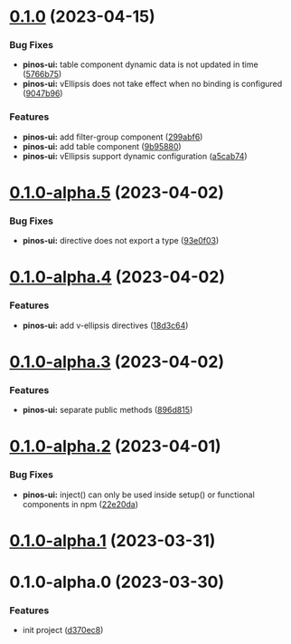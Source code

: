 # [0.1.0](https://github.com/pinosJs/pinos-ui/compare/v0.1.0-alpha.5...v0.1.0) (2023-04-15)


### Bug Fixes

* **pinos-ui:** table component dynamic data is not updated in time ([5766b75](https://github.com/pinosJs/pinos-ui/commit/5766b75e708e73f92b14db93f94fc2e2fa4775f1))
* **pinos-ui:** vEllipsis does not take effect when no binding is configured ([9047b96](https://github.com/pinosJs/pinos-ui/commit/9047b96712cbe0c69deba4238e1eae8b401e17f1))


### Features

* **pinos-ui:** add filter-group component ([299abf6](https://github.com/pinosJs/pinos-ui/commit/299abf6b352a3881035ac1d0f3db47b63d41a6a9))
* **pinos-ui:** add table component ([9b95880](https://github.com/pinosJs/pinos-ui/commit/9b958803a36049ca693682531e139ba79ba44bc9))
* **pinos-ui:** vEllipsis support dynamic configuration ([a5cab74](https://github.com/pinosJs/pinos-ui/commit/a5cab748e974c9c7b17449d12f16930460f69c43))



# [0.1.0-alpha.5](https://github.com/pinosJs/pinos-ui/compare/v0.1.0-alpha.4...v0.1.0-alpha.5) (2023-04-02)


### Bug Fixes

* **pinos-ui:** directive does not export a type ([93e0f03](https://github.com/pinosJs/pinos-ui/commit/93e0f037cd7010ab67c56f23710fe4efc1a0aa79))



# [0.1.0-alpha.4](https://github.com/pinosJs/pinos-ui/compare/v0.1.0-alpha.3...v0.1.0-alpha.4) (2023-04-02)


### Features

* **pinos-ui:** add v-ellipsis directives ([18d3c64](https://github.com/pinosJs/pinos-ui/commit/18d3c64fd8c0c07406831db52d60e9f999c2c2a6))



# [0.1.0-alpha.3](https://github.com/pinosJs/pinos-ui/compare/v0.1.0-alpha.2...v0.1.0-alpha.3) (2023-04-02)


### Features

* **pinos-ui:** separate public methods ([896d815](https://github.com/pinosJs/pinos-ui/commit/896d815fc7c1755ad1c5fdac101df24b1ee14f67))



# [0.1.0-alpha.2](https://github.com/pinosJs/pinos-ui/compare/v0.1.0-alpha.1...v0.1.0-alpha.2) (2023-04-01)


### Bug Fixes

* **pinos-ui:** inject() can only be used inside setup() or functional components in npm ([22e20da](https://github.com/pinosJs/pinos-ui/commit/22e20da871768cd63662663c861e58555c0a647f))



# [0.1.0-alpha.1](https://github.com/pinosJs/pinos-ui/compare/v0.1.0-alpha.0...v0.1.0-alpha.1) (2023-03-31)



# 0.1.0-alpha.0 (2023-03-30)


### Features

* init project ([d370ec8](https://github.com/pinosJs/pinos-ui/commit/d370ec8c7497af57a2035953bad59143759aa759))
